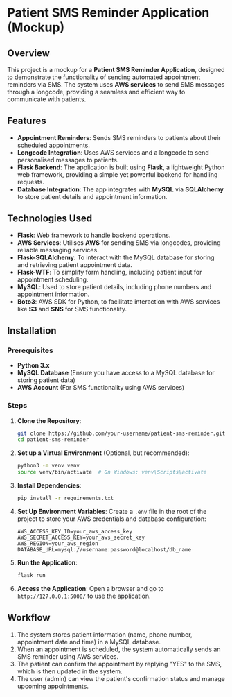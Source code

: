 
# Patient SMS Reminder Application (Mockup)

## Overview

This project is a mockup for a **Patient SMS Reminder Application**, designed to demonstrate the functionality of sending automated appointment reminders via SMS. The system uses **AWS services** to send SMS messages through a longcode, providing a seamless and efficient way to communicate with patients.

## Features

- **Appointment Reminders**: Sends SMS reminders to patients about their scheduled appointments.
- **Longcode Integration**: Uses AWS services and a longcode to send personalised messages to patients.
- **Flask Backend**: The application is built using **Flask**, a lightweight Python web framework, providing a simple yet powerful backend for handling requests.
- **Database Integration**: The app integrates with **MySQL** via **SQLAlchemy** to store patient details and appointment information.

## Technologies Used

- **Flask**: Web framework to handle backend operations.
- **AWS Services**: Utilises **AWS** for sending SMS via longcodes, providing reliable messaging services.
- **Flask-SQLAlchemy**: To interact with the MySQL database for storing and retrieving patient appointment data.
- **Flask-WTF**: To simplify form handling, including patient input for appointment scheduling.
- **MySQL**: Used to store patient details, including phone numbers and appointment information.
- **Boto3**: AWS SDK for Python, to facilitate interaction with AWS services like **S3** and **SNS** for SMS functionality.

## Installation

### Prerequisites

- **Python 3.x**
- **MySQL Database** (Ensure you have access to a MySQL database for storing patient data)
- **AWS Account** (For SMS functionality using AWS services)

### Steps

1. **Clone the Repository**:
   ```bash
   git clone https://github.com/your-username/patient-sms-reminder.git
   cd patient-sms-reminder
   ```

2. **Set up a Virtual Environment** (Optional, but recommended):
   ```bash
   python3 -m venv venv
   source venv/bin/activate  # On Windows: venv\Scripts\activate
   ```

3. **Install Dependencies**:
   ```bash
   pip install -r requirements.txt
   ```

4. **Set Up Environment Variables**:
   Create a `.env` file in the root of the project to store your AWS credentials and database configuration:
   ```
   AWS_ACCESS_KEY_ID=your_aws_access_key
   AWS_SECRET_ACCESS_KEY=your_aws_secret_key
   AWS_REGION=your_aws_region
   DATABASE_URL=mysql://username:password@localhost/db_name
   ```

5. **Run the Application**:
   ```bash
   flask run
   ```

6. **Access the Application**:
   Open a browser and go to `http://127.0.0.1:5000/` to use the application.

## Workflow

1. The system stores patient information (name, phone number, appointment date and time) in a MySQL database.
2. When an appointment is scheduled, the system automatically sends an SMS reminder using AWS services.
3. The patient can confirm the appointment by replying "YES" to the SMS, which is then updated in the system.
4. The user (admin) can view the patient's confirmation status and manage upcoming appointments.

